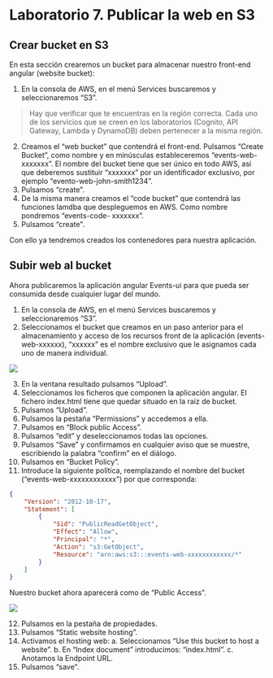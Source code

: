 # Laboratorio 7. Publicar la web en S3
## Crear bucket en S3

En esta sección crearemos un bucket para almacenar nuestro front-end angular (website bucket):
1.	En la consola de AWS, en el menú Services buscaremos y seleccionaremos “S3”.

> Hay que verificar que te encuentras en la región correcta. Cada uno de los servicios que se creen en los laboratorios (Cognito, API Gateway, Lambda y DynamoDB) deben pertenecer a la misma región.

2.	Creamos el “web bucket” que contendrá el front-end. Pulsamos “Create Bucket”, como nombre y en minúsculas estableceremos 
“events-web-xxxxxxx”. El nombre del bucket tiene que ser único en todo AWS, así que deberemos sustituir “xxxxxxx” por un identificador exclusivo, por ejemplo “evento-web-john-smith1234”.
3.	Pulsamos “create".
4.	De la misma manera creamos el “code bucket” que contendrá las funciones lamdba que despleguemos en AWS. Como nombre pondremos “events-code- xxxxxxx”.
5.	Pulsamos “create".

Con ello ya tendremos creados los contenedores para nuestra aplicación.

## Subir web al bucket
Ahora publicaremos la aplicación angular Events-ui para que pueda ser consumida desde cualquier lugar del mundo.
1.	En la consola de AWS, en el menú Services buscaremos y seleccionaremos “S3”.
2.	Seleccionamos el bucket que creamos en un paso anterior para el almacenamiento y acceso de los recursos front de la aplicación (events-web-xxxxxx), “xxxxxx” es el nombre exclusivo que le asignamos cada uno de manera individual.

![](img)

3.	En la ventana resultado pulsamos “Upload”.
4.	Seleccionamos los ficheros que componen la aplicación angular. El fichero index.html tiene que quedar situado en la raíz de bucket.
5.	Pulsamos “Upload”.
6.	Pulsamos la pestaña “Permissions” y accedemos a ella.
7.	Pulsamos en “Block public Access”.
8.	Pulsamos “edit” y deseleccionamos todas las opciones.
9.	Pulsamos “Save” y confirmamos en cualquier aviso que se muestre, escribiendo la palabra “confirm” en el diálogo.
10.	Pulsamos en “Bucket Policy”.
11.	Introduce la siguiente política, reemplazando el nombre del bucket (“events-web-xxxxxxxxxxxx”) por que corresponda:
```json
{
    "Version": "2012-10-17",
    "Statement": [
        {
            "Sid": "PublicReadGetObject",
            "Effect": "Allow",
            "Principal": "*",
            "Action": "s3:GetObject",
            "Resource": "arn:aws:s3:::events-web-xxxxxxxxxxxx/*"
        }
    ]
}
```
Nuestro bucket ahora aparecerá como de “Public Access”.

![](img)

12.	Pulsamos en la pestaña de propiedades.
13.	Pulsamos “Static website hosting”.
14.	Activamos el hosting web:
a.	Seleccionamos “Use this bucket to host a website”.
b.	En “Index document” introducimos: “index.html”.
c.	Anotamos la Endpoint URL.
15.	Pulsamos “save".


